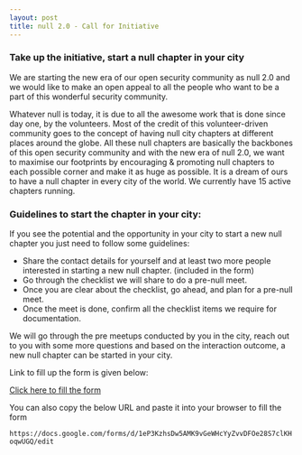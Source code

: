 ```yaml
---  
layout: post  
title: null 2.0 - Call for Initiative
---
```


### Take up the initiative, start a null chapter in your city
 
We are starting the new era of our open security community as null 2.0 and we would like to make an open appeal to all the people who want to be a part of this wonderful security community.

<!--more-->

Whatever null is today, it is due to all the awesome work that is done since day one, by the volunteers. Most of the credit of this volunteer-driven community goes to the concept of having null city chapters at different places around the globe. All these null chapters are basically the backbones of this open security community and with the new era of null 2.0, we want to maximise our footprints by encouraging & promoting null chapters to each possible corner and make it as huge as possible. It is a dream of ours to have a null chapter in  every city of the world. We currently have 15 active chapters running.

### Guidelines to start the chapter in your city:

If you see the potential and the opportunity in your city to start a new null chapter you just need to follow some guidelines:

* Share the contact details for yourself and at least two more people interested in starting a new null chapter. (included in the form)
* Go through the checklist we will share to do a pre-null meet.
* Once you are clear about the checklist, go ahead, and plan for a pre-null meet.
* Once the meet  is done, confirm all the checklist items we require for documentation.

We will go through the pre meetups conducted by you in the city, reach out to you with some more questions and based on the interaction outcome, a new null chapter can be started in your city.

Link to fill up the form is given below:

[Click here to fill the form](https://docs.google.com/forms/d/1eP3KzhsDw5AMK9vGeWHcYyZvvDFOe28S7clKHoqwUGQ/edit)

You can also copy the below URL and paste it into your browser to fill the form  

`https://docs.google.com/forms/d/1eP3KzhsDw5AMK9vGeWHcYyZvvDFOe28S7clKHoqwUGQ/edit`

